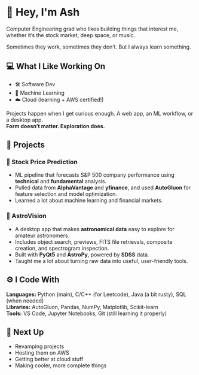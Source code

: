 # 👋 Hey, I'm Ash

Computer Engineering grad who likes building things that interest me, whether it’s the stock market, deep space, or music.

Sometimes they work, sometimes they don’t. But I always learn something.


## 💻 What I Like Working On

- 🛠️ Software Dev  
- 🧠 Machine Learning  
- ☁️ Cloud (learning + AWS certified!)

Projects happen when I get curious enough. A web app, an ML workflow, or a desktop app.  
**Form doesn’t matter. Exploration does.**


## 🧪 Projects

### 🎯 Stock Price Prediction  
- ML pipeline that forecasts S&P 500 company performance using **technical** and **fundamental** analysis.  
- Pulled data from **AlphaVantage** and **yfinance**, and used **AutoGluon** for feature selection and model optimization.  
- Learned a lot about machine learning and financial markets.

### 🌌 AstroVision  
- A desktop app that makes **astronomical data** easy to explore for amateur astronomers.  
- Includes object search, previews, FITS file retrievals, composite creation, and spectrogram inspection.  
- Built with **PyQt5** and **AstroPy**, powered by **SDSS** data.  
- Taught me a lot about turning raw data into useful, user-friendly tools.


## ⚙️ I Code With

**Languages:** Python (main), C/C++ (for Leetcode), Java (a bit rusty), SQL (when needed)  
**Libraries:** AutoGluon, Pandas, NumPy, Matplotlib, Scikit-learn  
**Tools:** VS Code, Jupyter Notebooks, Git (still learning it properly)


## 🚀 Next Up

- Revamping projects  
- Hosting them on AWS  
- Getting better at cloud stuff  
- Making cooler, more complete things
